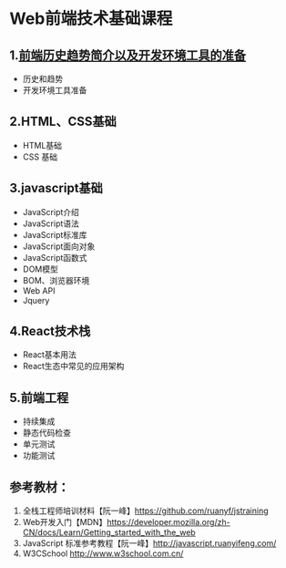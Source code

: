# Web前端技术基础课程
## 1.[前端历史趋势简介以及开发环境工具的准备](./lession01/lession01.md)
- 历史和趋势
- 开发环境工具准备

## 2.HTML、CSS基础
- HTML基础 
- CSS 基础

## 3.javascript基础
- JavaScript介绍
- JavaScript语法
- JavaScript标准库
- JavaScript面向对象
- JavaScript函数式
- DOM模型
- BOM、浏览器环境
- Web API
- Jquery

## 4.React技术栈
- React基本用法
- React生态中常见的应用架构

## 5.前端工程
- 持续集成
- 静态代码检查
- 单元测试
- 功能测试

## 参考教材：
1. 全栈工程师培训材料【阮一峰】https://github.com/ruanyf/jstraining
2. Web开发入门【MDN】https://developer.mozilla.org/zh-CN/docs/Learn/Getting_started_with_the_web
3. JavaScript 标准参考教程【阮一峰】http://javascript.ruanyifeng.com/
4. W3CSchool http://www.w3school.com.cn/